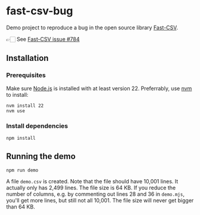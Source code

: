 # fast-csv-bug

Demo project to reproduce a bug in the open source library [Fast-CSV](https://c2fo.github.io/fast-csv/).

👉🏻 See [Fast-CSV issue #784](https://github.com/C2FO/fast-csv/issues/784)

## Installation

### Prerequisites

Make sure [Node.js](https://nodejs.org/) is installed with at least version 22. Preferrably, use [nvm](https://github.com/nvm-sh/nvm) to install:

```
nvm install 22
nvm use
```

### Install dependencies

```
npm install
```

## Running the demo

```
npm run demo
```

A file `demo.csv` is created. Note that the file should have 10,001 lines. It actually only has 2,499 lines. The file size is 64 KB. If you reduce the number of columns, e.g. by commenting out lines 28 and 36 in `demo.mjs`, you'll get more lines, but still not all 10,001. The file size will never get bigger than 64 KB.

